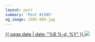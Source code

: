 ```yaml
---
layout: post
summary: 'Post #1505'
og_image: 1505-960.jpg
---
```


<p>
 <time>
  <a href="/1505">
   {{ page.date | date: "%B %-d, %Y" }}
  </a>
 </time>
 <a href="/1505">
  <img data-taken="10/26/2021" sizes="(min-width: 700px) 50vw, calc(100vw - 2rem)" src="{{ site.assets_url }}/1505-480.jpg" srcset="{{ site.assets_url }}/1505-240.jpg 240w, {{ site.assets_url }}/1505-480.jpg 480w, {{ site.assets_url }}/1505-720.jpg 720w, {{ site.assets_url }}/1505-960.jpg 960w"/>
 </a>
</p>
